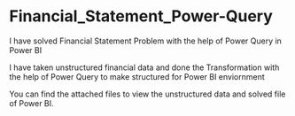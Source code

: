 # Financial_Statement_Power-Query

I have solved Financial Statement Problem with the help of Power Query in Power BI

I have taken unstructured financial data and done the Transformation with the help of Power Query to make structured for Power BI enviornment

You can find the attached files to view the unstructured data and solved file of Power BI.
